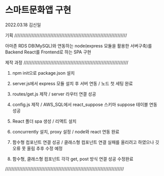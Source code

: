 # 스마트문화앱 구현 
2022.03.18
김신일


기획 ////////////////////////////////////////////////////////////////////////


아마존 RDS DB(MySQL)와 연동하는 node(express 모듈을 활용한 서버구축)를
Backend React를 Frontend로 하는 SPA 구현


제작 과정 ///////////////////////////////////////////////////////////////////


1. npm init으로 package.json 설치
 
2. server.js에서 express 모듈 설치 후 서버 연동 / 노드 첫 세팅 완료
 
3. routes/get.js 제작 / server 라우터 연결 성공
 
4. config.js 제작 / AWS_SQL에서 react_suppose 스키마 suppose 테이블 연동 성공
 
5. React 폴더 spa 생성 / 리액트 설치
 
6. concurrently 설치, proxy 설정 / node와 react 연동 완료

7. 함수형 컴포넌트 연결 성공 / 클래스형 컴포넌트 연결 실패를 올리려고 하였으나 깃 오류 못 올림 추후 수정 예정

8. 함수형, 클래스형 컴포넌트 각각 get, post 방식 연결 성공 수정완료

////////////////////////////////////////////////////////////////////////////